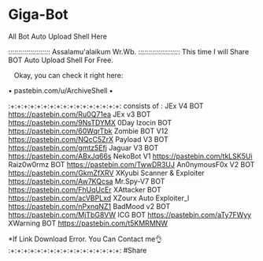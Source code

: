 # Giga-Bot
All Bot Auto Upload Shell Here

:_:_:_:_:_:_:_:_:_:_:_:_:_:_:_:_:_:_:_:_:
   Assalamu'alaikum Wr.Wb.
:_:_:_:_:_:_:_:_:_:_:_:_:_:_:_:_:_:_:_:_:
  This time I will Share BOT Auto Upload Shell For Free.

   Okay, you can check it right here:

  • pastebin.com/u/ArchiveShell •

:+:+:+:+:+:+:+:+:+:+:+:+:+:+:+:+:+:
consists of :
 JEx V4 BOT
https://pastebin.com/Ru0Q71ea
 JEx v3 BOT
https://pastebin.com/9NsTDYMX
 0Day Izocin BOT
https://pastebin.com/60WqrTbk
 Zombie BOT V12
https://pastebin.com/NQcC5ZrX
 Payload V3 BOT
https://pastebin.com/gmtz5Efj
 Jaguar V3 BOT
https://pastebin.com/ABxJq66s
 NekoBot V1
https://pastebin.com/tkLSK5Ui
 Raiz0w0rmz BOT
https://pastebin.com/TwwDR3UJ
 An0nymousF0x V2 BOT
https://pastebin.com/GkmZfXRV
 XKyubi Scanner & Exploiter
https://pastebin.com/Aw7KQcsa
 Mr.Spy-V7 BOT
https://pastebin.com/FhUqUcEr
 XAttacker BOT
https://pastebin.com/acVBPLxd
 XZourx Auto Exploiter_l
https://pastebin.com/nPxnqNZ1
 BadMood v2 BOT
https://pastebin.com/MjTbG8VW
 ICG BOT
https://pastebin.com/aTy7FWyy
 XWarning BOT
https://pastebin.com/t5KMRMNW

*If Link Download Error. You Can Contact me👌
:+:+:+:+:+:+:+:+:+:+:+:+:+:+:+:+:+:
  #Share
